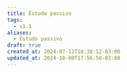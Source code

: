 ```yaml
---
title: Estudo passivo
tags:
  - v1.1
aliases:
  - Estudo passivo
draft: true
created_at: 2024-07-12T18:38:12-03:00
updated_at: 2024-10-08T17:56:50-03:00
---
```




